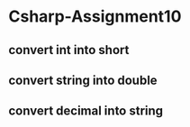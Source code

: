 # Csharp-Assignment10
## convert int into short
## convert string into double
## convert decimal into string